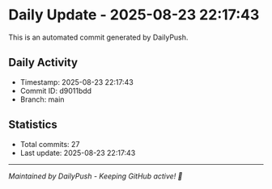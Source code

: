 # Daily Update - 2025-08-23 22:17:43

This is an automated commit generated by DailyPush.

## Daily Activity
- Timestamp: 2025-08-23 22:17:43
- Commit ID: d9011bdd
- Branch: main

## Statistics
- Total commits: 27
- Last update: 2025-08-23 22:17:43

---
*Maintained by DailyPush - Keeping GitHub active! 🚀*
